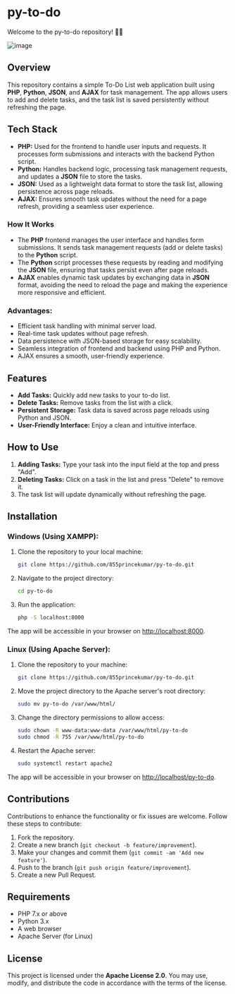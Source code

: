# py-to-do

Welcome to the py-to-do repository! 📝✨

![image](https://github.com/user-attachments/assets/d9df64d4-6498-49c1-90d4-c81c7d74e317)

## Overview

This repository contains a simple To-Do List web application built using **PHP**, **Python**, **JSON**, and **AJAX** for task management. The app allows users to add and delete tasks, and the task list is saved persistently without refreshing the page.

## Tech Stack

- **PHP:** Used for the frontend to handle user inputs and requests. It processes form submissions and interacts with the backend Python script.
- **Python:** Handles backend logic, processing task management requests, and updates a **JSON** file to store the tasks.
- **JSON:** Used as a lightweight data format to store the task list, allowing persistence across page reloads.
- **AJAX:** Ensures smooth task updates without the need for a page refresh, providing a seamless user experience.

### How It Works

- The **PHP** frontend manages the user interface and handles form submissions. It sends task management requests (add or delete tasks) to the **Python** script.
- The **Python** script processes these requests by reading and modifying the **JSON** file, ensuring that tasks persist even after page reloads.
- **AJAX** enables dynamic task updates by exchanging data in **JSON** format, avoiding the need to reload the page and making the experience more responsive and efficient.

### Advantages:

- Efficient task handling with minimal server load.
- Real-time task updates without page refresh.
- Data persistence with JSON-based storage for easy scalability.
- Seamless integration of frontend and backend using PHP and Python.
- AJAX ensures a smooth, user-friendly experience.

## Features

- **Add Tasks:** Quickly add new tasks to your to-do list.
- **Delete Tasks:** Remove tasks from the list with a click.
- **Persistent Storage:** Task data is saved across page reloads using Python and JSON.
- **User-Friendly Interface:** Enjoy a clean and intuitive interface.

## How to Use

1. **Adding Tasks:** Type your task into the input field at the top and press "Add".
2. **Deleting Tasks:** Click on a task in the list and press "Delete" to remove it.
3. The task list will update dynamically without refreshing the page.

## Installation

### Windows (Using XAMPP):

1. Clone the repository to your local machine:

    ```bash
    git clone https://github.com/855princekumar/py-to-do.git
    ```

2. Navigate to the project directory:

    ```bash
    cd py-to-do
    ```

3. Run the application:

    ```bash
    php -S localhost:8000
    ```

The app will be accessible in your browser on [http://localhost:8000](http://localhost:8000).

### Linux (Using Apache Server):

1. Clone the repository to your machine:

    ```bash
    git clone https://github.com/855princekumar/py-to-do.git
    ```

2. Move the project directory to the Apache server's root directory:

    ```bash
    sudo mv py-to-do /var/www/html/
    ```

3. Change the directory permissions to allow access:

    ```bash
    sudo chown -R www-data:www-data /var/www/html/py-to-do
    sudo chmod -R 755 /var/www/html/py-to-do
    ```

4. Restart the Apache server:

    ```bash
    sudo systemctl restart apache2
    ```

The app will be accessible in your browser on [http://localhost/py-to-do](http://localhost/py-to-do).

## Contributions

Contributions to enhance the functionality or fix issues are welcome. Follow these steps to contribute:

1. Fork the repository.
2. Create a new branch (`git checkout -b feature/improvement`).
3. Make your changes and commit them (`git commit -am 'Add new feature'`).
4. Push to the branch (`git push origin feature/improvement`).
5. Create a new Pull Request.

## Requirements

- PHP 7.x or above
- Python 3.x
- A web browser
- Apache Server (for Linux)

## License

This project is licensed under the **Apache License 2.0**. You may use, modify, and distribute the code in accordance with the terms of the license.

